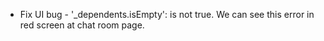- Fix UI bug - '_dependents.isEmpty': is not true. We can see this error in red screen at chat room page.
